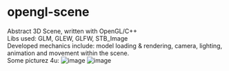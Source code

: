 # opengl-scene
Abstract 3D Scene, written with OpenGL/C++   
Libs used: GLM, GLEW, GLFW, STB_Image   
Developed mechanics include: model loading & rendering, camera, lighting, animation and movement within the scene.   
Some picturez 4u:
![image](https://github.com/user-attachments/assets/46e05dce-9ca3-408d-aea5-e07070414614)
![image](https://github.com/user-attachments/assets/2321dd60-e72b-4903-a552-8dff38baec8c)
